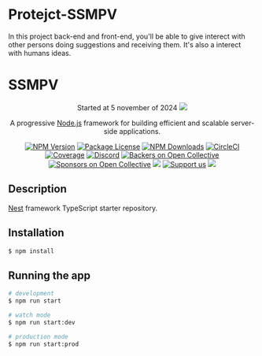 # Protejct-SSMPV
In this project back-end and front-end, you'll be able to give interect with other persons doing suggestions and receiving them. It's also a interect with humans ideas.  

<h1>SSMPV</h1>

<p align="center">
   Started at 5 november of 2024
   <img src="https://img.shields.io/static/v1?label=STATUS&message=Developing&color=RED&style=for-the-badge" #vitrinedev/>
</p>


[circleci-image]: https://img.shields.io/circleci/build/github/nestjs/nest/master?token=abc123def456
[circleci-url]: https://circleci.com/gh/nestjs/nest

  <p align="center">A progressive <a href="http://nodejs.org" target="_blank">Node.js</a> framework for building efficient and scalable server-side applications.</p>
    <p align="center">
<a href="https://www.youtube.com/watch?v=6POZlJAZsok" target="_blank"><img src="https://img.shields.io/npm/v/@nestjs/core.svg" alt="NPM Version" /></a>
<a href="https://www.youtube.com/watch?v=6POZlJAZsok" target="_blank"><img src="https://img.shields.io/npm/l/@nestjs/core.svg" alt="Package License" /></a>
<a href="https://www.youtube.com/watch?v=6POZlJAZsok" target="_blank"><img src="https://img.shields.io/npm/dm/@nestjs/common.svg" alt="NPM Downloads" /></a>
<a href="https://www.youtube.com/watch?v=6POZlJAZsok" target="_blank"><img src="https://img.shields.io/circleci/build/github/nestjs/nest/master" alt="CircleCI" /></a>
<a href="https://www.youtube.com/watch?v=6POZlJAZsok" target="_blank"><img src="https://coveralls.io/repos/github/nestjs/nest/badge.svg?branch=master#9" alt="Coverage" /></a>
<a href="https://www.youtube.com/watch?v=6POZlJAZsok" target="_blank"><img src="https://img.shields.io/badge/discord-online-brightgreen.svg" alt="Discord"/></a>
<a href="https://www.youtube.com/watch?v=6POZlJAZsok" target="_blank"><img src="https://opencollective.com/nest/backers/badge.svg" alt="Backers on Open Collective" /></a>
<a href="https://www.youtube.com/watch?v=6POZlJAZsok" target="_blank"><img src="https://opencollective.com/nest/sponsors/badge.svg" alt="Sponsors on Open Collective" /></a>
  <a href="https://www.youtube.com/watch?v=6POZlJAZsok" target="_blank"><img src="https://img.shields.io/badge/Donate-PayPal-ff3f59.svg"/></a>
    <a href="https://opencollective.com/nest#sponsor"  target="_blank"><img src="https://img.shields.io/badge/Support%20us-Open%20Collective-41B883.svg" alt="Support us"></a>
  <a href="https://www.youtube.com/watch?v=6POZlJAZsok" target="_blank"><img src="https://img.shields.io/twitter/follow/nestframework.svg?style=social&label=Follow"></a>
</p>
  <!--[![Backers on Open Collective](https://opencollective.com/nest/backers/badge.svg)](https://opencollective.com/nest#backer)
  [![Sponsors on Open Collective](https://opencollective.com/nest/sponsors/badge.svg)](https://opencollective.com/nest#sponsor)-->

## Description

[Nest](https://github.com/nestjs/nest) framework TypeScript starter repository.

## Installation

```bash
$ npm install
```

## Running the app

```bash
# development
$ npm run start

# watch mode
$ npm run start:dev

# production mode
$ npm run start:prod
```
